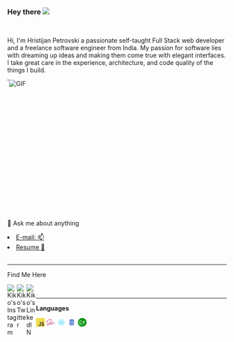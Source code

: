 ### Hey there <img src="https://media.giphy.com/media/hvRJCLFzcasrR4ia7z/giphy.gif" width="25px">

<br />

Hi, I'm Hristijan Petrovski a passionate self-taught Full Stack web developer and a freelance software engineer from India. My passion for software lies with dreaming up ideas and making them come true with elegant interfaces. I take great care in the experience, architecture, and code quality of the things I build.

  <img align="right" alt="GIF" src="https://github.com/abhisheknaiidu/abhisheknaiidu/blob/master/code.gif?raw=true" width="500" height="320" />
  
<hr>


💬 Ask me about anything

<li><a href="mailto:kiko-bt@hotmail.com">E-mail:  <span> 📫 </span></a></li> 
<li><a href="https://drive.google.com/file/d/1VktZuBqyY9ssvL4LOjtA5SROMngRSYHR/view">Resume  <span> 📝 </span></a></li> 


<br>
<hr>

Find Me Here

<a href="https://www.instagram.com/">
  <img align="left" alt="Kiko's Instagram" width="22px" src="https://www.flaticon.com/svg/vstatic/svg/174/174855.svg?token=exp=1614361241~hmac=1735b9252a8876d4d60dd4c01e04d834" />
</a>
<a href="https://www.facebook.com/">
  <img align="left" alt="Kiko's Twitter" width="22px" src="https://raw.githubusercontent.com/peterthehan/peterthehan/master/assets/twitter.svg" />
</a>
<a href="https://www.linkedin.com/">
  <img align="left" alt="Kiko's LinkedIN" width="22px" src="https://raw.githubusercontent.com/peterthehan/peterthehan/master/assets/linkedin.svg" />
</a>


<br>
<hr>


**Languages**  

<code><img height="20" src="https://raw.githubusercontent.com/github/explore/80688e429a7d4ef2fca1e82350fe8e3517d3494d/topics/javascript/javascript.png"></code>
<code><img height="20" src="https://raw.githubusercontent.com/github/explore/80688e429a7d4ef2fca1e82350fe8e3517d3494d/topics/sass/sass.png"></code>
<code><img height="20" src="https://raw.githubusercontent.com/github/explore/80688e429a7d4ef2fca1e82350fe8e3517d3494d/topics/react/react.png"></code>
<code><img height="20" src="https://raw.githubusercontent.com/github/explore/80688e429a7d4ef2fca1e82350fe8e3517d3494d/topics/sql/sql.png"></code>
<code><img height="20" src="https://raw.githubusercontent.com/github/explore/80688e429a7d4ef2fca1e82350fe8e3517d3494d/topics/csharp/csharp.png"></code>





